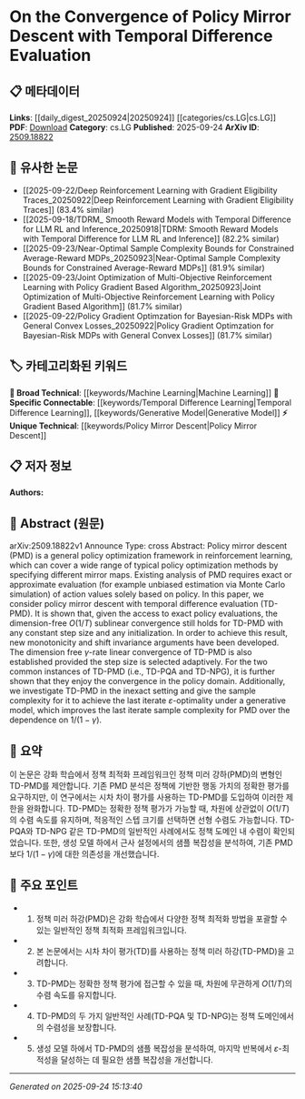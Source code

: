 <!-- KEYWORD_LINKING_METADATA:
{
  "processed_timestamp": "2025-09-24T15:13:40.708491",
  "vocabulary_version": "1.0",
  "selected_keywords": [
    "Policy Mirror Descent",
    "Temporal Difference Learning",
    "Machine Learning",
    "Generative Model"
  ],
  "rejected_keywords": [],
  "similarity_scores": {
    "Policy Mirror Descent": 0.8,
    "Temporal Difference Learning": 0.75,
    "Machine Learning": 0.7,
    "Generative Model": 0.72
  },
  "extraction_method": "AI_prompt_based",
  "budget_applied": true,
  "candidates_json": {
    "candidates": [
      {
        "surface": "Policy Mirror Descent",
        "canonical": "Policy Mirror Descent",
        "aliases": [
          "PMD"
        ],
        "category": "unique_technical",
        "rationale": "A specific reinforcement learning framework that is central to the paper's contributions.",
        "novelty_score": 0.7,
        "connectivity_score": 0.65,
        "specificity_score": 0.85,
        "link_intent_score": 0.8
      },
      {
        "surface": "Temporal Difference Evaluation",
        "canonical": "Temporal Difference Learning",
        "aliases": [
          "TD Learning",
          "TD Evaluation"
        ],
        "category": "specific_connectable",
        "rationale": "A key method in reinforcement learning that connects to broader temporal difference methods.",
        "novelty_score": 0.5,
        "connectivity_score": 0.8,
        "specificity_score": 0.7,
        "link_intent_score": 0.75
      },
      {
        "surface": "Reinforcement Learning",
        "canonical": "Machine Learning",
        "aliases": [
          "RL"
        ],
        "category": "broad_technical",
        "rationale": "A fundamental area of machine learning that underpins the study.",
        "novelty_score": 0.3,
        "connectivity_score": 0.9,
        "specificity_score": 0.6,
        "link_intent_score": 0.7
      },
      {
        "surface": "Generative Model",
        "canonical": "Generative Model",
        "aliases": [],
        "category": "specific_connectable",
        "rationale": "Important for understanding sample complexity in the context of the paper.",
        "novelty_score": 0.6,
        "connectivity_score": 0.7,
        "specificity_score": 0.75,
        "link_intent_score": 0.72
      }
    ],
    "ban_list_suggestions": [
      "method",
      "result",
      "evaluation"
    ]
  },
  "decisions": [
    {
      "candidate_surface": "Policy Mirror Descent",
      "resolved_canonical": "Policy Mirror Descent",
      "decision": "linked",
      "scores": {
        "novelty": 0.7,
        "connectivity": 0.65,
        "specificity": 0.85,
        "link_intent": 0.8
      }
    },
    {
      "candidate_surface": "Temporal Difference Evaluation",
      "resolved_canonical": "Temporal Difference Learning",
      "decision": "linked",
      "scores": {
        "novelty": 0.5,
        "connectivity": 0.8,
        "specificity": 0.7,
        "link_intent": 0.75
      }
    },
    {
      "candidate_surface": "Reinforcement Learning",
      "resolved_canonical": "Machine Learning",
      "decision": "linked",
      "scores": {
        "novelty": 0.3,
        "connectivity": 0.9,
        "specificity": 0.6,
        "link_intent": 0.7
      }
    },
    {
      "candidate_surface": "Generative Model",
      "resolved_canonical": "Generative Model",
      "decision": "linked",
      "scores": {
        "novelty": 0.6,
        "connectivity": 0.7,
        "specificity": 0.75,
        "link_intent": 0.72
      }
    }
  ]
}
-->

# On the Convergence of Policy Mirror Descent with Temporal Difference Evaluation

## 📋 메타데이터

**Links**: [[daily_digest_20250924|20250924]] [[categories/cs.LG|cs.LG]]
**PDF**: [Download](https://arxiv.org/pdf/2509.18822.pdf)
**Category**: cs.LG
**Published**: 2025-09-24
**ArXiv ID**: [2509.18822](https://arxiv.org/abs/2509.18822)

## 🔗 유사한 논문
- [[2025-09-22/Deep Reinforcement Learning with Gradient Eligibility Traces_20250922|Deep Reinforcement Learning with Gradient Eligibility Traces]] (83.4% similar)
- [[2025-09-18/TDRM_ Smooth Reward Models with Temporal Difference for LLM RL and Inference_20250918|TDRM: Smooth Reward Models with Temporal Difference for LLM RL and Inference]] (82.2% similar)
- [[2025-09-23/Near-Optimal Sample Complexity Bounds for Constrained Average-Reward MDPs_20250923|Near-Optimal Sample Complexity Bounds for Constrained Average-Reward MDPs]] (81.9% similar)
- [[2025-09-23/Joint Optimization of Multi-Objective Reinforcement Learning with Policy Gradient Based Algorithm_20250923|Joint Optimization of Multi-Objective Reinforcement Learning with Policy Gradient Based Algorithm]] (81.7% similar)
- [[2025-09-22/Policy Gradient Optimzation for Bayesian-Risk MDPs with General Convex Losses_20250922|Policy Gradient Optimzation for Bayesian-Risk MDPs with General Convex Losses]] (81.7% similar)

## 🏷️ 카테고리화된 키워드
**🧠 Broad Technical**: [[keywords/Machine Learning|Machine Learning]]
**🔗 Specific Connectable**: [[keywords/Temporal Difference Learning|Temporal Difference Learning]], [[keywords/Generative Model|Generative Model]]
**⚡ Unique Technical**: [[keywords/Policy Mirror Descent|Policy Mirror Descent]]

## 📋 저자 정보

**Authors:** 

## 📄 Abstract (원문)

arXiv:2509.18822v1 Announce Type: cross 
Abstract: Policy mirror descent (PMD) is a general policy optimization framework in reinforcement learning, which can cover a wide range of typical policy optimization methods by specifying different mirror maps. Existing analysis of PMD requires exact or approximate evaluation (for example unbiased estimation via Monte Carlo simulation) of action values solely based on policy. In this paper, we consider policy mirror descent with temporal difference evaluation (TD-PMD). It is shown that, given the access to exact policy evaluations, the dimension-free $O(1/T)$ sublinear convergence still holds for TD-PMD with any constant step size and any initialization. In order to achieve this result, new monotonicity and shift invariance arguments have been developed. The dimension free $\gamma$-rate linear convergence of TD-PMD is also established provided the step size is selected adaptively. For the two common instances of TD-PMD (i.e., TD-PQA and TD-NPG), it is further shown that they enjoy the convergence in the policy domain. Additionally, we investigate TD-PMD in the inexact setting and give the sample complexity for it to achieve the last iterate $\varepsilon$-optimality under a generative model, which improves the last iterate sample complexity for PMD over the dependence on $1/(1-\gamma)$.

## 📝 요약

이 논문은 강화 학습에서 정책 최적화 프레임워크인 정책 미러 강하(PMD)의 변형인 TD-PMD를 제안합니다. 기존 PMD 분석은 정책에 기반한 행동 가치의 정확한 평가를 요구하지만, 이 연구에서는 시차 차이 평가를 사용하는 TD-PMD를 도입하여 이러한 제한을 완화합니다. TD-PMD는 정확한 정책 평가가 가능할 때, 차원에 상관없이 $O(1/T)$의 수렴 속도를 유지하며, 적응적인 스텝 크기를 선택하면 선형 수렴도 가능합니다. TD-PQA와 TD-NPG 같은 TD-PMD의 일반적인 사례에서도 정책 도메인 내 수렴이 확인되었습니다. 또한, 생성 모델 하에서 근사 설정에서의 샘플 복잡성을 분석하여, 기존 PMD보다 $1/(1-\gamma)$에 대한 의존성을 개선했습니다.

## 🎯 주요 포인트

- 1. 정책 미러 하강(PMD)은 강화 학습에서 다양한 정책 최적화 방법을 포괄할 수 있는 일반적인 정책 최적화 프레임워크입니다.
- 2. 본 논문에서는 시차 차이 평가(TD)를 사용하는 정책 미러 하강(TD-PMD)을 고려합니다.
- 3. TD-PMD는 정확한 정책 평가에 접근할 수 있을 때, 차원에 무관하게 $O(1/T)$의 수렴 속도를 유지합니다.
- 4. TD-PMD의 두 가지 일반적인 사례(TD-PQA 및 TD-NPG)는 정책 도메인에서의 수렴성을 보장합니다.
- 5. 생성 모델 하에서 TD-PMD의 샘플 복잡성을 분석하여, 마지막 반복에서 $\varepsilon$-최적성을 달성하는 데 필요한 샘플 복잡성을 개선합니다.


---

*Generated on 2025-09-24 15:13:40*